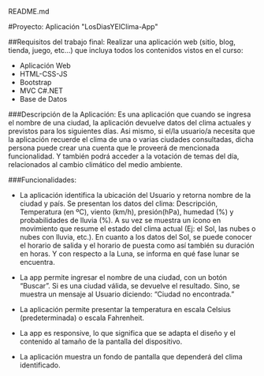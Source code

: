 README.md

#Proyecto: Aplicación "LosDiasYElClima-App"

##Requisitos del trabajo final:
Realizar una aplicación web (sitio, blog, tienda, juego, etc...) que incluya todos los contenidos vistos en el curso:
- Aplicación Web
- HTML-CSS-JS
- Bootstrap
- MVC C#.NET
- Base de Datos

###Descripción de la Aplicación:
Es una aplicación que cuando se ingresa el nombre de una ciudad, la aplicación devuelve datos del clima actuales y previstos para los siguientes días.
Asi mismo, si el/la usuario/a necesita que la aplicación recuerde el clima de una o varias ciudades consultadas, dicha persona puede crear una cuenta que le proveerá de mencionada funcionalidad. Y también podrá acceder a la votación de temas del día, relacionados al cambio climático del medio ambiente.

###Funcionalidades:
- La aplicación identifica la ubicación del Usuario y retorna nombre de la ciudad y país. Se presentan los datos del clima: Descripción, Temperatura (en ºC), viento (km/h), presión(hPa), humedad (%) y probabilidades de lluvia (%). A su vez se muestra un ícono en movimiento que resume el estado del clima actual (Ej: el Sol, las nubes o nubes con lluvia, etc.).
En cuanto a los datos del Sol, se puede conocer el horario de salida y el horario de puesta como así también su duración en horas. Y con respecto a la Luna, se informa en qué fase lunar se encuentra.
- La app permite ingresar el nombre de una ciudad, con un botón “Buscar”. Si es una ciudad válida, se devuelve el resultado. Sino, se muestra un mensaje al Usuario diciendo: “Ciudad no encontrada.”
- La aplicación permite presentar la temperatura en escala Celsius (predeterminada) o escala Fahrenheit.
- La app es responsive, lo que significa que se adapta el diseño y el contenido al tamaño de la pantalla del dispositivo.

- La aplicación muestra un fondo de pantalla que dependerá del clima identificado.
